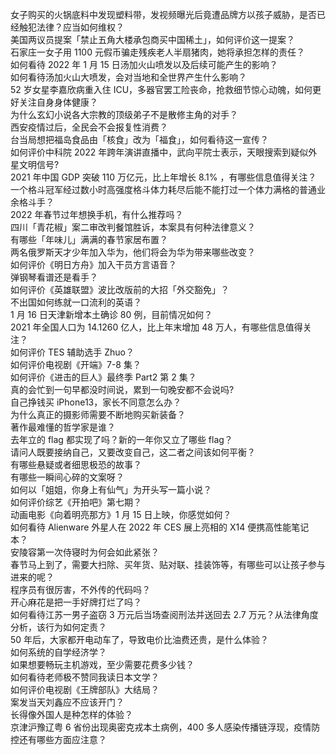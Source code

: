 女子购买的火锅底料中发现塑料带，发视频曝光后竟遭品牌方以孩子威胁，是否已经触犯法律？应当如何维权？  
美国两议员提案「禁止五角大楼承包商买中国稀土」，如何评价这一提案？  
石家庄一女子用 1100 元假币骗走残疾老人半扇猪肉，她将承担怎样的责任？  
如何看待 2022 年 1 月 15 日汤加火山喷发以及后续可能产生的影响？  
如何看待汤加火山大喷发，会对当地和全世界产生什么影响？  
52 岁女星李嘉欣病重入住 ICU，多器官罢工险丧命，抢救细节惊心动魄，如何更好关注自身身体健康？  
为什么玄幻小说各大宗教的顶级弟子不是散修主角的对手？  
西安疫情过后，全民会不会报复性消费？  
台当局想把福岛食品由「核食」改为「福食」，如何看待这一宣传？  
如何评价中科院 2022 年跨年演讲直播中，武向平院士表示，天眼搜索到疑似外星文明信号?  
2021 年中国 GDP 突破 110 万亿元，比上年增长 8.1% ，有哪些信息值得关注？  
一个格斗冠军经过数小时高强度格斗体力耗尽后能不能打过一个体力满格的普通业余格斗手？  
2022 年春节过年想换手机，有什么推荐吗？  
四川「青花椒」案二审改判餐馆胜诉，本案具有何种法律意义？  
有哪些「年味儿」满满的春节家居布置？  
两名俄罗斯天才少年加入华为，他们将会为华为带来哪些改变？  
如何评价《明日方舟》加入干员方言语音？  
弹钢琴看谱还是看手？  
如何评价《英雄联盟》波比改版前的大招「外交豁免」？  
不出国如何练就一口流利的英语？  
1 月 16 日天津新增本土确诊 80 例，目前情况如何？  
2021 年全国人口为 14.1260 亿人，比上年末增加 48 万人，有哪些信息值得关注？  
如何评价 TES 辅助选手 Zhuo？  
如何评价电视剧《开端》7-8 集？  
如何评价《进击的巨人》最终季 Part2 第 2 集？  
真的会忙到一句早都没时间说，累到一句晚安都不会说吗?  
自己挣钱买 iPhone13，家长不同意怎么办？  
为什么真正的摄影师需要不断地购买新装备？  
著作最难懂的哲学家是谁？  
去年立的 flag 都实现了吗？新的一年你又立了哪些 flag？  
请问人既要接纳自己，又要改变自己，这二者之间该如何平衡？  
有哪些悬疑或者细思极恐的故事？  
有哪些一瞬间心碎的文案呀？  
如何以「姐姐，你身上有仙气」为开头写一篇小说？  
如何评价综艺《开拍吧》第七期？  
动画电影《向着明亮那方》1 月 15 日上映，你感觉如何？  
如何看待 Alienware 外星人在 2022 年 CES 展上亮相的 X14 便携高性能笔记本？  
安陵容第一次侍寝时为何会如此紧张？  
春节马上到了，需要大扫除、买年货、贴对联、挂装饰等，有哪些可以让孩子参与进来的呢？  
程序员有很厉害，不外传的代码吗？  
开心麻花是把一手好牌打烂了吗？  
如何看待江苏一男子盗窃 3 万元后当场查阅刑法并送回去 2.7 万元？从法律角度分析，该行为如何定责？  
50 年后，大家都开电动车了，导致电价比油费还贵，是什么体验？  
如何系统的自学经济学？  
如果想要畅玩主机游戏，至少需要花费多少钱？  
如何看待老师极不赞同我读日本文学？  
如何评价电视剧《王牌部队》大结局？  
案发当天刘鑫应不应该开门？  
长得像外国人是种怎样的体验？  
京津沪豫辽粤 6 省份出现奥密克戎本土病例，400 多人感染传播链浮现，疫情防控还有哪些方面应注意？  
